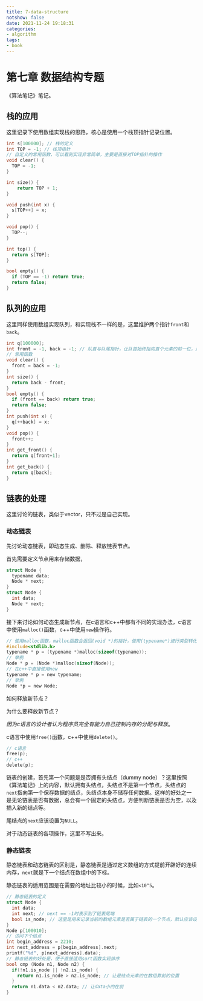 ```yaml
---
title: 7-data-structure
notshow: false
date: 2021-11-24 19:18:31
categories:
- algorithm
tags:
- book
---
```


# 第七章 数据结构专题

《算法笔记》笔记。

<!--more-->

## 栈的应用

这里记录下使用数组实现栈的思路，核心是使用一个栈顶指针记录位置。

```c
int s[100000]; // 栈的定义
int TOP = -1; // 栈顶指针
// 自定义的常用函数，可以看到实现非常简单，主要是直接对TOP指针的操作
void clear() {
  TOP = -1;
}

int size() {
	return TOP + 1;
}

void push(int x) {
  s[TOP++] = x;
}

void pop() {
  TOP--;
}

int top() {
  return s[TOP];
}

bool empty() {
  if (TOP == -1) return true;
  return false;
}
```



## 队列的应用

这里同样使用数组实现队列，和实现栈不一样的是，这里维护两个指针`front`和`back`。

```c
int q[100000];
int front = -1, back = -1; // 队首与队尾指针，让队首始终指向首个元素的前一位，这样方便判断只有一个元素时，队列是否为空
// 常用函数
void clear() {
  front = back = -1;
}
int size() {
  return back - front;
}
bool empty() {
  if (front == back) return true;
  return false;
}
int push(int x) {
  q[++back] = x;
}
void pop() {
  front++;
}
int get_front() {
  return q[front+1];
}
int get_back() {
  return q[back];
}
```

## 链表的处理

这里讨论的链表，类似于vector，只不过是自己实现。

### 动态链表

先讨论动态链表，即动态生成、删除、释放链表节点。

首先需要定义节点用来存储数据，

```c
struct Node {
  typename data;
  Node * next;
}
struct Node {
  int data;
  Node * next;
}
```

接下来讨论如何动态生成新节点，在c语言和c++中都有不同的实现办法，c语言中使用`malloc()`函数，c++中使用`new`操作符。

```c
// 使用malloc函数，malloc函数会返回(void *)的指针，使用(typename*)进行类型转化
#include<stdlib.h>
typename * p = (typename *)malloc(sizeof(typename));
// 举例
Node * p = (Node *)malloc(sizeof(Node));
// 在c++中直接使用new
typename * p = new typename;
// 举例
Node *p = new Node;
```

如何释放新节点？

为什么要释放新节点？

*因为c语言的设计者认为程序员完全有能力自己控制内存的分配与释放*。

c语言中使用`free()`函数，c++中使用`delete()`。

```c
// c语言
free(p);
// c++
delete(p);
```

链表的创建，首先第一个问题是是否拥有头结点（dummy node）？这里按照《算法笔记》上的内容，默认拥有头结点，头结点不是第一个节点，头结点的`next`指向第一个保存数据的结点，头结点本身不储存任何数据。这样的好处之一是无论链表是否有数据，总会有一个固定的头结点，方便判断链表是否为空，以及插入新的结点等。

尾结点的`next`应该设置为`NULL`。

对于动态链表的各项操作，这里不写出来。

### 静态链表

静态链表和动态链表的区别是，静态链表是通过定义数组的方式提前开辟好的连续内存，`next`就是下一个结点在数组中的下标。

静态链表的适用范围是在需要的地址比较小的时候，比如`<10^5`。

```c
// 静态链表的定义
struct Node {
  int data;
  int next; // next == -1时表示到了链表尾端
  bool is_node; // 这里是用来记录当前的数组元素是否属于链表的一个节点，默认应该设置为false
}
Node p[100010];
// 访问下个结点
int begin_address = 2210;
int next_address = p[begin_address].next;
printf("%d", p[next_address].data);
// 静态链表的好处是，便于直接适用sort函数实现排序
bool cmp (Node n1, Node n2) {
  if(!n1.is_node || !n2.is_node) {
    return n1.is_node > n2.is_node; // 让是结点元素的在数组靠前的位置
  }
  return n1.data < n2.data; // 让data小的在前
}
```

